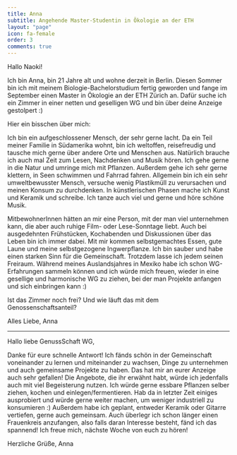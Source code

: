 ```yaml
---
title: Anna
subtitle: Angehende Master-Studentin in Ökologie an der ETH
layout: "page"
icon: fa-female
order: 3
comments: true
---
```


Hallo Naoki! 



Ich bin Anna, bin 21 Jahre alt und wohne derzeit in Berlin. Diesen Sommer bin ich mit meinem Biologie-Bachelorstudium fertig geworden und fange im September einen Master in Ökologie an der ETH Zürich an. Dafür suche ich ein Zimmer in einer netten und geselligen WG und bin über deine Anzeige gestolpert :) 



Hier ein bisschen über mich: 

Ich bin ein aufgeschlossener Mensch, der sehr gerne lacht. Da ein Teil meiner Familie in Südamerika wohnt, bin ich weltoffen, reisefreudig und tausche mich gerne über andere Orte und Menschen aus. Natürlich brauche ich auch mal Zeit zum Lesen, Nachdenken und Musik hören. Ich gehe gerne in die Natur und umringe mich mit Pflanzen. Außerdem gehe ich sehr gerne klettern, in Seen schwimmen und Fahrrad fahren. Allgemein bin ich ein sehr umweltbewusster Mensch, versuche wenig Plastikmüll zu verursachen und meinen Konsum zu durchdenken. In künstlerischen Phasen mache ich Kunst und Keramik und schreibe. Ich tanze auch viel und gerne und höre schöne Musik. 



MitbewohnerInnen hätten an mir eine Person, mit der man viel unternehmen kann, die aber auch ruhige Film- oder Lese-Sonntage liebt. Auch bei ausgedehnten Frühstücken, Kochabenden und Diskussionen über das Leben bin ich immer dabei. Mit mir kommen selbstgemachtes Essen, gute Laune und meine selbstgezogene Ingwerpflanze. Ich bin sauber und habe einen starken Sinn für die Gemeinschaft. Trotzdem lasse ich jedem seinen Freiraum. Während meines Auslandsjahres in Mexiko habe ich schon WG-Erfahrungen sammeln können und ich würde mich freuen, wieder in eine gesellige und harmonische WG zu ziehen, bei der man Projekte anfangen und sich einbringen kann :) 



Ist das Zimmer noch frei? Und wie läuft das mit dem Genossenschaftsanteil? 

Alles Liebe, Anna


---

Hallo liebe GenussSchaft WG,

Danke für eure schnelle Antwort! 
Ich fänds schön in der Gemeinschaft voneinander zu lernen und miteinander zu wachsen, Dinge zu unternehmen und auch gemeinsame Projekte zu haben. Das hat mir an eurer Anzeige auch sehr gefallen! Die Angebote, die ihr erwähnt habt, würde ich jedenfalls auch mit viel Begeisterung nutzen. 
Ich würde gerne essbare Pflanzen selber ziehen, kochen und einlegen/fermentieren. Hab da in letzter Zeit einiges ausprobiert und würde gerne  weiter machen, um weniger industriell zu konsumieren :) Außerdem habe ich geplant, entweder Keramik oder Gitarre vertiefen, gerne auch gemeinsam. Auch überlegr ich schon länger einen Frauenkreis anzufangen, also falls daran Interesse besteht, fänd ich das spannend!
Ich freue mich, nächste Woche von euch zu hören!

Herzliche Grüße, Anna
